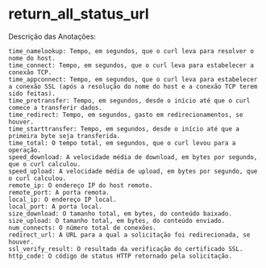 # return_all_status_url
Descrição das Anotações:

    time_namelookup: Tempo, em segundos, que o curl leva para resolver o nome do host.
    time_connect: Tempo, em segundos, que o curl leva para estabelecer a conexão TCP.
    time_appconnect: Tempo, em segundos, que o curl leva para estabelecer a conexão SSL (após a resolução do nome do host e a conexão TCP terem sido feitas).
    time_pretransfer: Tempo, em segundos, desde o início até que o curl comece a transferir dados.
    time_redirect: Tempo, em segundos, gasto em redirecionamentos, se houver.
    time_starttransfer: Tempo, em segundos, desde o início até que a primeira byte seja transferida.
    time_total: O tempo total, em segundos, que o curl levou para a operação.
    speed_download: A velocidade média de download, em bytes por segundo, que o curl calculou.
    speed_upload: A velocidade média de upload, em bytes por segundo, que o curl calculou.
    remote_ip: O endereço IP do host remoto.
    remote_port: A porta remota.
    local_ip: O endereço IP local.
    local_port: A porta local.
    size_download: O tamanho total, em bytes, do conteúdo baixado.
    size_upload: O tamanho total, em bytes, do conteúdo enviado.
    num_connects: O número total de conexões.
    redirect_url: A URL para a qual a solicitação foi redirecionada, se houver.
    ssl_verify_result: O resultado da verificação do certificado SSL.
    http_code: O código de status HTTP retornado pela solicitação.
